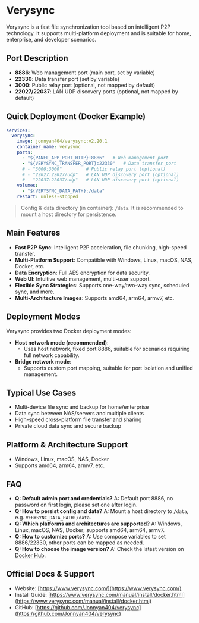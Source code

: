 # Verysync

Verysync is a fast file synchronization tool based on intelligent P2P technology. It supports multi-platform deployment and is suitable for home, enterprise, and developer scenarios.

## Port Description

- **8886**: Web management port (main port, set by variable)
- **22330**: Data transfer port (set by variable)
- **3000**: Public relay port (optional, not mapped by default)
- **22027/22037**: LAN UDP discovery ports (optional, not mapped by default)

## Quick Deployment (Docker Example)

```yaml
services:
  verysync:
    image: jonnyan404/verysync:v2.20.1
    container_name: verysync
    ports:
      - "${PANEL_APP_PORT_HTTP}:8886"   # Web management port
      - "${VERYSYNC_TRANSFER_PORT}:22330"   # Data transfer port
      # - "3000:3000"         # Public relay port (optional)
      # - "22027:22027/udp"   # LAN UDP discovery port (optional)
      # - "22037:22037/udp"   # LAN UDP discovery port (optional)
    volumes:
      - "${VERYSYNC_DATA_PATH}:/data"
    restart: unless-stopped
```

> Config & data directory (in container): `/data`. It is recommended to mount a host directory for persistence.

## Main Features

- **Fast P2P Sync**: Intelligent P2P acceleration, file chunking, high-speed transfer.
- **Multi-Platform Support**: Compatible with Windows, Linux, macOS, NAS, Docker, etc.
- **Data Encryption**: Full AES encryption for data security.
- **Web UI**: Intuitive web management, multi-user support.
- **Flexible Sync Strategies**: Supports one-way/two-way sync, scheduled sync, and more.
- **Multi-Architecture Images**: Supports amd64, arm64, armv7, etc.

## Deployment Modes

Verysync provides two Docker deployment modes:

- **Host network mode (recommended)**:
  - Uses host network, fixed port 8886, suitable for scenarios requiring full network capability.
- **Bridge network mode**:
  - Supports custom port mapping, suitable for port isolation and unified management.

## Typical Use Cases

- Multi-device file sync and backup for home/enterprise
- Data sync between NAS/servers and multiple clients
- High-speed cross-platform file transfer and sharing
- Private cloud data sync and secure backup

## Platform & Architecture Support

- Windows, Linux, macOS, NAS, Docker
- Supports amd64, arm64, armv7, etc.

## FAQ

- **Q: Default admin port and credentials?**
  A: Default port 8886, no password on first login, please set one after login.
- **Q: How to persist config and data?**
  A: Mount a host directory to `/data`, e.g. `VERYSYNC_DATA_PATH:/data`.
- **Q: Which platforms and architectures are supported?**
  A: Windows, Linux, macOS, NAS, Docker; supports amd64, arm64, armv7.
- **Q: How to customize ports?**
  A: Use compose variables to set 8886/22330, other ports can be mapped as needed.
- **Q: How to choose the image version?**
  A: Check the latest version on [Docker Hub](https://hub.docker.com/r/jonnyan404/verysync/tags).

## Official Docs & Support

- Website: [https://www.verysync.com/](https://www.verysync.com/)
- Install Guide: [https://www.verysync.com/manual/install/docker.html](https://www.verysync.com/manual/install/docker.html)
- GitHub: [https://github.com/Jonnyan404/verysync](https://github.com/Jonnyan404/verysync) 